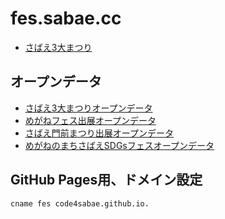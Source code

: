 # fes.sabae.cc

- [さばえ3大まつり](https://fes.sabae.cc/)

## オープンデータ

- [さばえ3大まつりオープンデータ](index.csv)
- [めがねフェス出展オープンデータ](meganefes.csv)
- [さばえ門前まつり出展オープンデータ](monzenfes.csv)
- [めがねのまちさばえSDGsフェスオープンデータ](sdgsfes.csv)

## GitHub Pages用、ドメイン設定

```
cname fes code4sabae.github.io.
```
